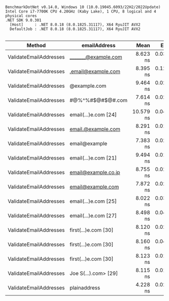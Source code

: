```

BenchmarkDotNet v0.14.0, Windows 10 (10.0.19045.6093/22H2/2022Update)
Intel Core i7-7700K CPU 4.20GHz (Kaby Lake), 1 CPU, 8 logical and 4 physical cores
.NET SDK 9.0.301
  [Host]     : .NET 8.0.18 (8.0.1825.31117), X64 RyuJIT AVX2
  DefaultJob : .NET 8.0.18 (8.0.1825.31117), X64 RyuJIT AVX2


```
| Method                 | emailAddress         | Mean      | Error     | StdDev    | Allocated |
|----------------------- |--------------------- |----------:|----------:|----------:|----------:|
| ValidateEmailAddresses | _______@example.com  |  8.623 ns | 0.0394 ns | 0.0329 ns |         - |
| ValidateEmailAddresses | .email@example.com   |  8.395 ns | 0.1249 ns | 0.1107 ns |         - |
| ValidateEmailAddresses | @example.com         |  9.464 ns | 0.0270 ns | 0.0239 ns |         - |
| ValidateEmailAddresses | #@%^%#$@#$@#.com     |  7.614 ns | 0.0252 ns | 0.0223 ns |         - |
| ValidateEmailAddresses | email(...)e.com [24] | 10.579 ns | 0.0474 ns | 0.0443 ns |         - |
| ValidateEmailAddresses | email.@example.com   |  8.291 ns | 0.0154 ns | 0.0129 ns |         - |
| ValidateEmailAddresses | email@example        |  7.383 ns | 0.0254 ns | 0.0212 ns |         - |
| ValidateEmailAddresses | email(...)e.com [21] |  9.494 ns | 0.0124 ns | 0.0103 ns |         - |
| ValidateEmailAddresses | email@example.co.jp  |  8.755 ns | 0.0282 ns | 0.0235 ns |         - |
| ValidateEmailAddresses | email@example.com    |  7.872 ns | 0.0250 ns | 0.0233 ns |         - |
| ValidateEmailAddresses | email(...)e.com [25] |  8.022 ns | 0.0373 ns | 0.0330 ns |         - |
| ValidateEmailAddresses | email(...)e.com [27] |  8.498 ns | 0.0460 ns | 0.0431 ns |         - |
| ValidateEmailAddresses | first(...)e.com [30] |  8.120 ns | 0.0231 ns | 0.0193 ns |         - |
| ValidateEmailAddresses | first(...)e.com [30] |  8.160 ns | 0.0462 ns | 0.0433 ns |         - |
| ValidateEmailAddresses | first(...)e.com [30] |  8.123 ns | 0.0188 ns | 0.0166 ns |         - |
| ValidateEmailAddresses | Joe S(...).com&gt; [29] |  8.115 ns | 0.0123 ns | 0.0096 ns |         - |
| ValidateEmailAddresses | plainaddress         |  4.228 ns | 0.0211 ns | 0.0198 ns |         - |
